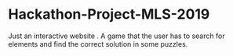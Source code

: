 # Hackathon-Project-MLS-2019
Just an interactive website . A game that the user has to search for elements and find the correct solution in some puzzles.
